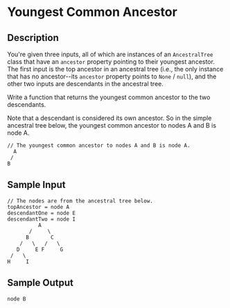 # Youngest Common Ancestor

## Description
You're given three inputs, all of which are instances of an `AncestralTree` class that have an `ancestor` property pointing to their youngest ancestor. The first input is the top ancestor in an ancestral tree (i.e., the only instance that has no ancestor--its `ancestor` property points to `None` / `null`), and the other two inputs are descendants in the ancestral tree.

Write a function that returns the youngest common ancestor to the two descendants.

Note that a descendant is considered its own ancestor. So in the simple ancestral tree below, the youngest common ancestor to nodes A and B is node A.

```
// The youngest common ancestor to nodes A and B is node A.
  A
 /
B
```


## Sample Input
```
// The nodes are from the ancestral tree below.
topAncestor = node A
descendantOne = node E
descendantTwo = node I
          A
       /     \
      B       C
    /   \   /   \
   D     E F     G
 /   \
H     I
```


## Sample Output
```
node B
```